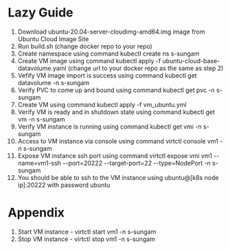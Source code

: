 # Lazy Guide
1. Download ubuntu-20.04-server-cloudimg-amd64.img image from Ubuntu Cloud Image Site
2. Run build.sh (change docker repo to your repo)
3. Create namespace using command kubectl create ns s-sungam
4. Create VM image using command kubectl apply -f ubuntu-cloud-base-datavolume.yaml (change url to your docker repo as the same as step 2)
5. Vefify VM image import is success using command kubectl get datavolume -n s-sungam
6. Verify PVC to come up and bound using command kubectl get pvc -n s-sungam
7. Create VM using command kubectl apply -f vm_ubuntu.yml
8. Verify VM is ready and in shutdown state using command kubectl get vm -n s-sungam
9. Verify VM instance is running using command kubectl get vmi -n s-sungam
10. Access to VM instance via console using command virtctl console vm1 -n s-sungam
11. Expose VM instance ssh port using command virtctl expose vmi vm1 --name=vm1-ssh --port=20222 --target-port=22 --type=NodePort -n s-sungam
12. You should be able to ssh to the VM instance using ubuntu@[k8s node ip]:20222 with password ubuntu


# Appendix
1. Start VM instance - virtctl start vm1 -n s-sungam
2. Stop VM instance - virtctl stop vm1 -n s-sungam
